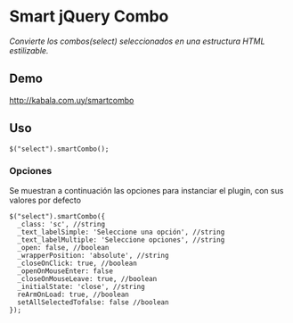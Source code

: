 # Smart jQuery Combo


*Convierte los combos(select) seleccionados en una estructura HTML estilizable.*


## Demo

http://kabala.com.uy/smartcombo

## Uso

    $("select").smartCombo();

### Opciones

Se muestran a continuación las opciones para instanciar el plugin, con sus valores por defecto

    $("select").smartCombo({
      _class: 'sc', //string
      _text_labelSimple: 'Seleccione una opción', //string
      _text_labelMultiple: 'Seleccione opciones', //string
      _open: false, //boolean
      _wrapperPosition: 'absolute', //string
      _closeOnClick: true, //boolean
      _openOnMouseEnter: false
      _closeOnMouseLeave: true, //boolean
      _initialState: 'close', //string
      reArmOnLoad: true, //boolean
      setAllSelectedTofalse: false //boolean
    });
      



